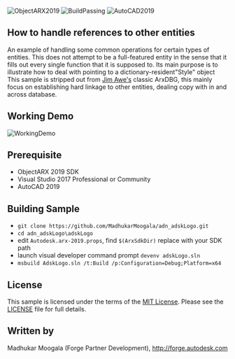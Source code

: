 ![ObjectARX2019](https://img.shields.io/badge/ObjectARX-2019-brightgreen.svg)
![BuildPassing](https://img.shields.io/badge/build-passing-brightgreen.svg)
![AutoCAD2019](https://img.shields.io/badge/AutoCAD-2019-blue.svg)

## How to handle references to other entities
An example of handling some common operations for certain types of entities. This does not attempt to be a full-featured entity in the sense that it fills out every single function that it is supposed to. 
Its main  purpose is to illustrate how to deal with pointing to a dictionary-resident"Style" object 
This sample is stripped out from [Jim Awe's](https://www.linkedin.com/in/jim-awe-4630a94/) classic ArxDBG, this mainly focus on establishing hard linkage to other entities, dealing copy with in and across database.

## Working Demo

![WorkingDemo](https://github.com/MadhukarMoogala/adn_adskLogo/blob/master/media/demo.gif)

## Prerequisite
- ObjectARX 2019 SDK
- Visual Studio 2017 Professional or Community
- AutoCAD 2019

## Building Sample
- `git clone https://github.com/MadhukarMoogala/adn_adskLogo.git`
- `cd adn_adskLogo\adskLogo`
-  edit `Autodesk.arx-2019.props`, find `$(ArxSdkDir)` replace with your SDK path
-  launch visual developer command prompt `devenv adskLogo.sln`
- `msbuild AdskLogo.sln /t:Build /p:Configuration=Debug;Platform=x64`

## License

This sample is licensed under the terms of the [MIT License](http://opensource.org/licenses/MIT).
Please see the [LICENSE](LICENSE) file for full details.

## Written by

Madhukar Moogala (Forge Partner Development), 
http://forge.autodesk.com


